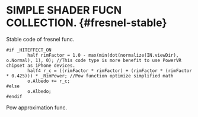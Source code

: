 # SIMPLE SHADER FUCN COLLECTION. {#fresnel-stable}

Stable code of fresnel func.

```
#if _HITEFFECT_ON
        half rimFactor = 1.0 - max(min(dot(normalize(IN.viewDir), o.Normal), 1), 0); //This code type is more benefit to use PowerVR chipset as iPhone devices.
        half4 r_c = ((rimFactor * rimFactor) + (rimFactor * (rimFactor * 0.425))) * _RimPower; //Pow function optimize simplified math 
        o.Albedo += r_c;
#else
        o.Albedo;
#endif
```

Pow approximation func.





